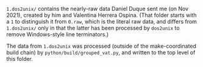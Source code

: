 `1.dos2unix/` contains the nearly-raw data Daniel Duque sent me
(on Nov 2021), created by him and Valentina Herrera Ospina.
(That folder starts with a `1` to distinguish it from `0.raw`,
which is the literal raw data, and differs from `1.dos2unix/`
only in that the latter has been processed by `dos2unix`
to remove Windows-style line terminators.)

The data from `1.dos2unix` was processed
(outside of the make-coordinated build chain)
by `python/build/grouped_vat.py`,
and written to the top level of this folder.
